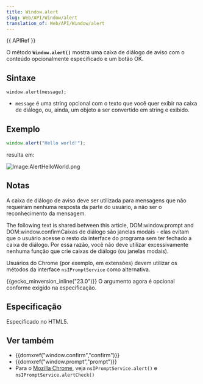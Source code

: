 ```yaml
---
title: Window.alert
slug: Web/API/Window/alert
translation_of: Web/API/Window/alert
---
```

{{ APIRef }}

O método **`Window.alert()`** mostra uma caixa de diálogo de aviso com o conteúdo opcionalmente especificado e um botão OK.

## Sintaxe

```
window.alert(message);
```

- `message` é uma string opcional com o texto que você quer exibir na caixa de diálogo, ou, ainda, um objeto a ser convertido em string e exibido.

## Exemplo

```js
window.alert("Hello world!");
```

resulta em:

![Image:AlertHelloWorld.png](/files/130/AlertHelloWorld.png)

## Notas

A caixa de diálogo de aviso deve ser utilizada para mensagens que não requeiram nenhuma resposta da parte do usuário, a não ser o reconhecimento da mensagem.

The following text is shared between this article, DOM:window\.prompt and DOM:window\.confirmCaixas de diálogo são janelas modais - elas evitam que o usuário acesse o resto da interface do programa sem ter fechado a caixa de diálogo. Por essa razão, você não deve utilizar excessivamente nenhuma função que crie caixas de diálogo (ou janelas modais).

Usuários do Chrome (por exemplo, em extensões) devem utilizar os métodos da interface `nsIPromptService` como alternativa.

{{gecko_minversion_inline("23.0")}} O argumento agora é opcional conforme exigido na especificação.

## Especificação

Especificado no HTML5.

## Ver também

- {{domxref("window.confirm","confirm")}}
- {{domxref("window.prompt","prompt")}}
- Para o [Mozilla Chrome](/pt-BR/docs/Chrome), veja `nsIPromptService.alert()` e `nsIPromptService.alertCheck()`
